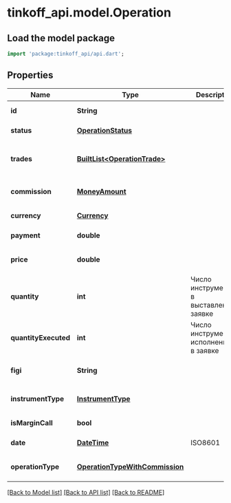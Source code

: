 # tinkoff_api.model.Operation

## Load the model package
```dart
import 'package:tinkoff_api/api.dart';
```

## Properties
Name | Type | Description | Notes
------------ | ------------- | ------------- | -------------
**id** | **String** |  | [default to null]
**status** | [**OperationStatus**](OperationStatus.md) |  | [default to null]
**trades** | [**BuiltList&lt;OperationTrade&gt;**](OperationTrade.md) |  | [optional] [default to const []]
**commission** | [**MoneyAmount**](MoneyAmount.md) |  | [optional] [default to null]
**currency** | [**Currency**](Currency.md) |  | [default to null]
**payment** | **double** |  | [default to null]
**price** | **double** |  | [optional] [default to null]
**quantity** | **int** | Число инструментов в выставленной заявке | [optional] [default to null]
**quantityExecuted** | **int** | Число инструментов, исполненных в заявке | [optional] [default to null]
**figi** | **String** |  | [optional] [default to null]
**instrumentType** | [**InstrumentType**](InstrumentType.md) |  | [optional] [default to null]
**isMarginCall** | **bool** |  | [default to null]
**date** | [**DateTime**](DateTime.md) | ISO8601 | [default to null]
**operationType** | [**OperationTypeWithCommission**](OperationTypeWithCommission.md) |  | [optional] [default to null]

[[Back to Model list]](../README.md#documentation-for-models) [[Back to API list]](../README.md#documentation-for-api-endpoints) [[Back to README]](../README.md)


